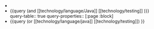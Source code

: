 -
- {{query (and [[technology/language/Java]] [[technology/testing]] )}}
  query-table:: true
  query-properties:: [:page :block]
- {{query (or [[technology/language/java]] [[technology/testing]]) }}